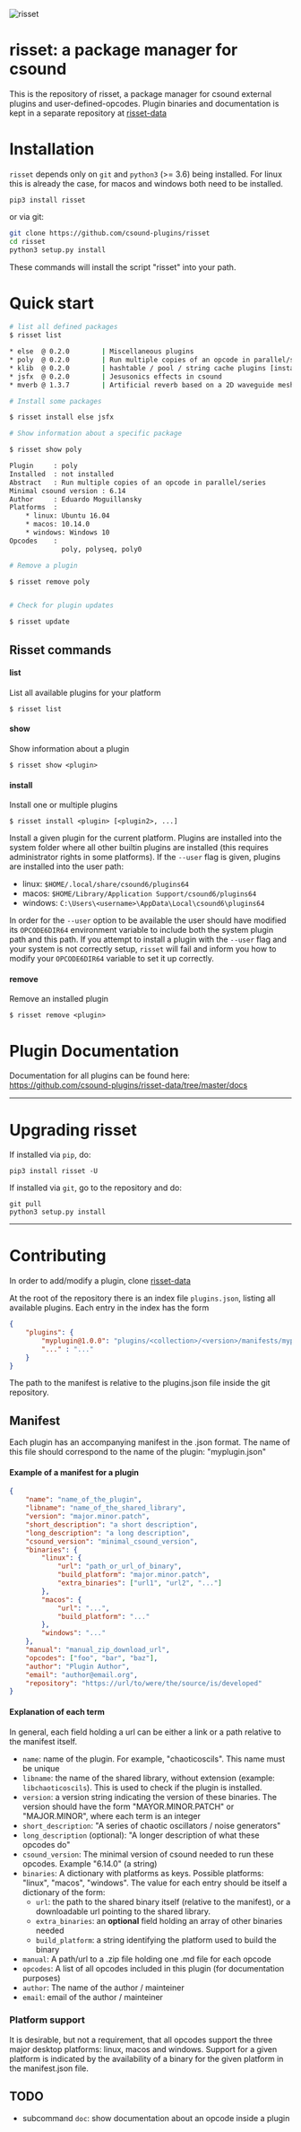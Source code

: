 ![risset](assets/risset-title.png)

# risset: a package manager for csound

This is the repository of risset, a package manager for csound external
plugins and user-defined-opcodes. Plugin binaries and documentation is kept in a separate
repository at [risset-data](https://github.com/csound-plugins/risset-data)

# Installation

`risset` depends only on `git` and `python3` (>= 3.6) being installed. For linux this is 
already the case, for macos and windows both need to be installed.

```
pip3 install risset
```

or via git:

```bash
git clone https://github.com/csound-plugins/risset
cd risset
python3 setup.py install
```

These commands will install the script "risset" into your path.

# Quick start

```bash
# list all defined packages
$ risset list

* else  @ 0.2.0        | Miscellaneous plugins
* poly  @ 0.2.0        | Run multiple copies of an opcode in parallel/series
* klib  @ 0.2.0        | hashtable / pool / string cache plugins [installed 0.2.0]
* jsfx  @ 0.2.0        | Jesusonics effects in csound
* mverb @ 1.3.7        | Artificial reverb based on a 2D waveguide mesh

# Install some packages

$ risset install else jsfx

# Show information about a specific package

$ risset show poly

Plugin     : poly
Installed  : not installed
Abstract   : Run multiple copies of an opcode in parallel/series
Minimal csound version : 6.14
Author     : Eduardo Moguillansky
Platforms  :
    * linux: Ubuntu 16.04
    * macos: 10.14.0
    * windows: Windows 10
Opcodes    :
             poly, polyseq, poly0

# Remove a plugin

$ risset remove poly


# Check for plugin updates

$ risset update

```

## Risset commands

#### list

List all available plugins for your platform

    $ risset list

#### show

Show information about a plugin

    $ risset show <plugin>


#### install

Install one or multiple plugins

    $ risset install <plugin> [<plugin2>, ...]

Install a given plugin for the current platform. Plugins are installed into
the system folder where all other builtin plugins are installed (this requires administrator rights in some platforms). 
If the `--user` flag is given, plugins are installed into the user path:

* linux: `$HOME/.local/share/csound6/plugins64`
* macos: `$HOME/Library/Application Support/csound6/plugins64`
* windows: `C:\Users\<username>\AppData\Local\csound6\plugins64`

In order for the `--user` option to be available the user should have modified its `OPCODE6DIR64`
environment variable to include both the system plugin path and this path. If you attempt to install 
a plugin with the `--user` flag and your system is not correctly setup, `risset` will fail and inform 
you how to modify your `OPCODE6DIR64` variable to set it up correctly. 


#### remove

Remove an installed plugin

    $ risset remove <plugin>
    

# Plugin Documentation

Documentation for all plugins can be found here: https://github.com/csound-plugins/risset-data/tree/master/docs

-------

# Upgrading risset 

If installed via `pip`, do:

    pip3 install risset -U

If installed via `git`, go to the repository and do:

    git pull
    python3 setup.py install


-----

# Contributing

In order to add/modify a plugin, clone [risset-data](https://github.com/csound-plugins/risset-data)

At the root of the repository there is an index file `plugins.json`, listing all available
plugins. Each entry in the index has the form

```json
{
    "plugins": {
        "myplugin@1.0.0": "plugins/<collection>/<version>/manifests/myplugin.json",
        "..." : "..."
    }
}
```

The path to the manifest is relative to the plugins.json file inside the git repository.

## Manifest

Each plugin has an accompanying manifest in the .json format. The name of this file
should correspond to the name of the plugin: "myplugin.json"

#### Example of a manifest for a plugin

```json
{
    "name": "name_of_the_plugin",
    "libname": "name_of_the_shared_library",
    "version": "major.minor.patch",
    "short_description": "a short description",
    "long_description": "a long description",
    "csound_version": "minimal_csound_version",
    "binaries": {
        "linux": {
            "url": "path_or_url_of_binary",
            "build_platform": "major.minor.patch",
            "extra_binaries": ["url1", "url2", "..."]
        },
        "macos": {
            "url": "...",
            "build_platform": "..."
        },
        "windows": "..."
    },
    "manual": "manual_zip_download_url",
    "opcodes": ["foo", "bar", "baz"],
    "author": "Plugin Author",
    "email": "author@email.org",
    "repository": "https://url/to/were/the/source/is/developed"
}
```

#### Explanation of each term

In general, each field holding a url can be either a link or a path relative to
the manifest itself.

* `name`: name of the plugin. For example, "chaoticoscils". This name must be unique
* `libname`: the name of the shared library, without extension (example: `libchaoticoscils`).
    This is used to check if the plugin is installed.
* `version`: a version string indicating the version of these binaries. The version
    should have the form "MAYOR.MINOR.PATCH" or "MAJOR.MINOR", where each term is
    an integer
* `short_description`: "A series of chaotic oscillators / noise generators"
* `long_description` (optional): "A longer description of what these opcodes do"
* `csound_version`: The minimal version of csound needed to run these opcodes.
    Example "6.14.0" (a string)
* `binaries`: A dictionary with platforms as keys. Possible platforms: "linux", "macos", "windows".
    The value for each entry should be itself a dictionary of the form:
    * `url`: the path to the shared binary itself (relative to the manifest), or
    a downloadable url pointing to the shared library.
    * `extra_binaries`: an **optional** field holding an array of other binaries needed
    * `build_platform`: a string identifying the platform used to build the binary
* `manual`: A path/url to a .zip file holding one .md file for each opcode
* `opcodes`: A list of all opcodes included in this plugin (for documentation purposes)
* `author`: The name of the author / mainteiner
* `email`: email of the author / mainteiner

### Platform support

It is desirable, but not a requirement, that all opcodes support the three major desktop
platforms: linux, macos and windows. Support for a given platform is indicated by the availability of
a binary for the given platform in the manifest.json file.


## TODO

* subcommand `doc`: show documentation about an opcode inside a plugin
